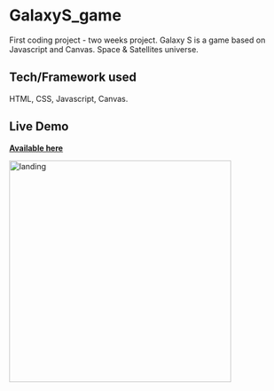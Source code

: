 # GalaxyS_game
First coding project - two weeks project. Galaxy S is a game based on Javascript and Canvas. Space & Satellites universe.

## Tech/Framework used
HTML, CSS, Javascript, Canvas.

## Live Demo 
<a href="https://psowl.github.io/GalaxyS_game/">**Available here**</a>

<a href="https://psowl.github.io/GalaxyS_game/"><img src="https://github.com/psowl/GalaxyS_game/blob/master/img/landing.png" width="400" alt="landing"></a>
